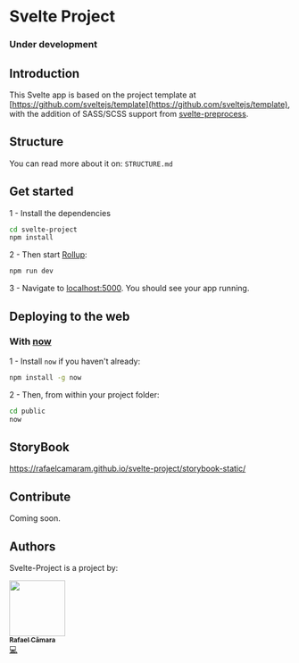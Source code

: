 <p align="center"><h1>Svelte Project</h1></p>
<h3>Under development</h3>

## Introduction

This Svelte app is based on the project template at [https://github.com/sveltejs/template](https://github.com/sveltejs/template), with the addition of SASS/SCSS support from [svelte-preprocess](https://github.com/kaisermann/svelte-preprocess).

## Structure

You can read more about it on: `STRUCTURE.md`

## Get started

1 - Install the dependencies

```bash
cd svelte-project
npm install
```

2 - Then start [Rollup](https://rollupjs.org):

```bash
npm run dev
```

3 - Navigate to [localhost:5000](http://localhost:5000). You should see your app running.

## Deploying to the web

### With [now](https://zeit.co/now)

1 - Install `now` if you haven't already:

```bash
npm install -g now
```

2 - Then, from within your project folder:

```bash
cd public
now
```

## StoryBook

https://rafaelcamaram.github.io/svelte-project/storybook-static/

## Contribute

Coming soon.

## Authors

Svelte-Project is a project by:

[<img src="https://avatars1.githubusercontent.com/u/9087886?v=4" width="100px;"/><br /><sub><b>Rafael Câmara</b></sub>](https://github.com/rafaelcamaram)<br />[💻](https://github.com/dawnlabs/carbon/commits?author=rafaelcamaram "Code")

